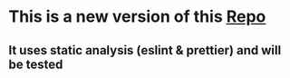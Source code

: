 # This is a new version of this [Repo](https://github.com/or-yam/superhero-api-app)

## It uses static analysis (eslint & prettier) and will be tested

